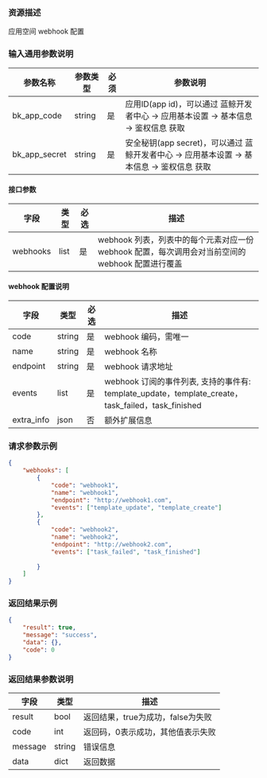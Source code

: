 ### 资源描述

应用空间 webhook 配置

### 输入通用参数说明
| 参数名称          | 参数类型   | 必须 | 参数说明                                                       |
|---------------|--------|----|------------------------------------------------------------|
| bk_app_code   | string | 是  | 应用ID(app id)，可以通过 蓝鲸开发者中心 -> 应用基本设置 -> 基本信息 -> 鉴权信息 获取     |
| bk_app_secret | string | 是  | 安全秘钥(app secret)，可以通过 蓝鲸开发者中心 -> 应用基本设置 -> 基本信息 -> 鉴权信息 获取 |

#### 接口参数

| 字段       | 类型   | 必选 | 描述                                                            |
|----------|------|----|---------------------------------------------------------------|
| webhooks | list | 是  | webhook 列表，列表中的每个元素对应一份 webhook 配置，每次调用会对当前空间的 webhook 配置进行覆盖 |

#### webhook 配置说明
| 字段         | 类型     | 必选 | 描述                                                                                 |
|------------|--------|----|------------------------------------------------------------------------------------|
| code       | string | 是  | webhook 编码，需唯一                                                                     |
| name       | string | 是  | webhook 名称                                                                         |
| endpoint   | string | 是  | webhook 请求地址                                                                       |
| events     | list   | 是  | webhook 订阅的事件列表, 支持的事件有: template_update，template_create，task_failed，task_finished |
| extra_info | json   | 否  | 额外扩展信息                                                                             |

### 请求参数示例

```json
{
    "webhooks": [
        {
            "code": "webhook1",
            "name": "webhook1",
            "endpoint": "http://webhook1.com",
            "events": ["template_update", "template_create"]
        },
        {
            "code": "webhook2",
            "name": "webhook2",
            "endpoint": "http://webhook2.com",
            "events": ["task_failed", "task_finished"]
        
        }
    ]
}
```

### 返回结果示例

```json
{
    "result": true,
    "message": "success",
    "data": {},
    "code": 0
}
```

### 返回结果参数说明

| 字段      | 类型     | 描述                    |
|---------|--------|-----------------------|
| result  | bool   | 返回结果，true为成功，false为失败 |
| code    | int    | 返回码，0表示成功，其他值表示失败     |
| message | string | 错误信息                  |
| data    | dict   | 返回数据                  |
